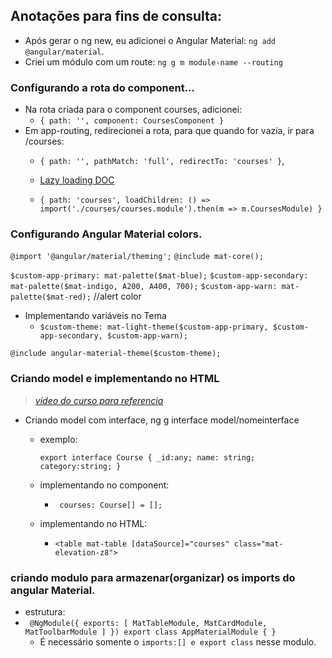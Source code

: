## Anotações para fins de consulta:

- Após gerar o ng new, eu adicionei o Angular Material: `ng add @angular/material`.
- Criei um módulo com um route: `ng g m module-name --routing` 

### Configurando a rota do component...
- Na rota criada para o component courses, adicionei:
  - `{ path: '', component: CoursesComponent }`
- Em app-routing, redirecionei a rota, para que quando for vazia, ir para /courses:
  - `{ path: '', pathMatch: 'full', redirectTo: 'courses' }`,
  
  - [Lazy loading DOC](https://angular.io/guide/)

  - `{
    path: 'courses',
    loadChildren: () => import('./courses/courses.module').then(m => m.CoursesModule)
  }`

### Configurando Angular Material colors.
`@import '@angular/material/theming';`
`@include mat-core();`

`$custom-app-primary: mat-palette($mat-blue);`
`$custom-app-secondary: mat-palette($mat-indigo, A200, A400, 700);`
`$custom-app-warn: mat-palette($mat-red);` //alert color

- Implementando variáveis no Tema
  - `$custom-theme: mat-light-theme($custom-app-primary, $custom-app-secondary, $custom-app-warn);`

`@include angular-material-theme($custom-theme);`

### Criando model e implementando no HTML

> [_vídeo do curso para referencia_](https://www.youtube.com/watch?v=LvYXiOh3vZ4&list=PLGxZ4Rq3BOBpwaVgAPxTxhdX_TfSVlTcY&index=6&ab_channel=LoianeGroner)
- Criando model com interface, ng g interface model/nomeinterface
  -  exemplo:
  
        ``export interface Course {
      _id:any;
      name: string;
      category:string;
       }``

  - implementando no component:
      - ` courses: Course[] = [];`

  - implementando no HTML:
      - `<table mat-table [dataSource]="courses" class="mat-elevation-z8">`

### criando modulo para armazenar(organizar) os imports do angular Material.
- estrutura:
-  
  `` 
   @NgModule({
   exports: [
    MatTableModule,
    MatCardModule,
    MatToolbarModule
   ]
 })
 export class AppMaterialModule { } ``
    - É necessário somente o `imports:[] e export class` nesse modulo.



